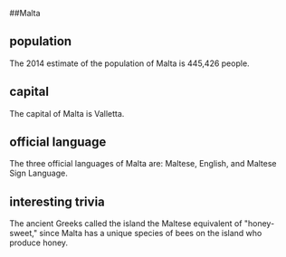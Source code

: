 ##Malta
## population
The 2014 estimate of the population of Malta is 445,426 people.

## capital
The capital of Malta is Valletta.
 
## official language
The three official languages of Malta are: Maltese, English, and Maltese Sign Language.

## interesting trivia
The ancient Greeks called the island the Maltese equivalent of "honey-sweet," since Malta has a unique species of bees on the island who produce honey.


